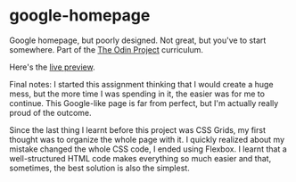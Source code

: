 # google-homepage
Google homepage, but poorly designed. Not great, but you've to start somewhere. Part of the [The Odin Project](https://theodinproject.com) curriculum.

Here's the [live preview](https://andersgom.github.io/google-homepage/).

Final notes:
I started this assignment thinking that I would create a huge mess, but the more time I was spending in it, the easier was for me to continue. This Google-like page is far from perfect, but I'm actually really proud of the outcome.

Since the last thing I learnt before this project was CSS Grids, my first thought was to organize the whole page with it. I quickly realized about my mistake changed the whole CSS code, I ended using Flexbox. I learnt that a well-structured HTML code makes everything so much easier and that, sometimes, the best solution is also the simplest.